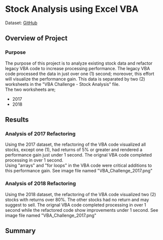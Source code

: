 # Stock Analysis using Excel VBA

Dataset: [GitHub](https://github.com/SheaButta/stock-analysis/blob/main/VBA_Challenge.xlsm)

## Overview of Project

### Purpose
The purpose of this project is to analyze existing stock data and refactor legacy VBA code to increase 
processing performance. The legacy VBA code processed the data in just over one (1) second; moreover, this effort 
will visualize the performance gain. This data is separated by two (2) worksheets in the "VBA Challenge - Stock Analysis" file.  
The two worksheets are;
- 2017
- 2018


## Results

### Analysis of 2017 Refactoring
Using the 2017 dataset, the refactoring of the VBA code visualized all stocks, except one (1), had returns of 5% or 
greater and rendered a performance gain just under 1 second. The orignal VBA code completed processing in over 1 second.  
Using "arrays" and "for loops" in the VBA code were critical additions to this performance gain.
See image file named "VBA_Challenge_2017.png"

### Analysis of 2018 Refactoring
Using the 2018 dataset, the refactoring of the VBA code visualized two (2) stocks with returns over 80%.  The other stocks had no return and
may suggest to sell.  The orignal VBA code completed processing in over 1 second while the refactored code show improvements under 1 second.
See image file named "VBA_Challenge_2017.png"


## Summary

